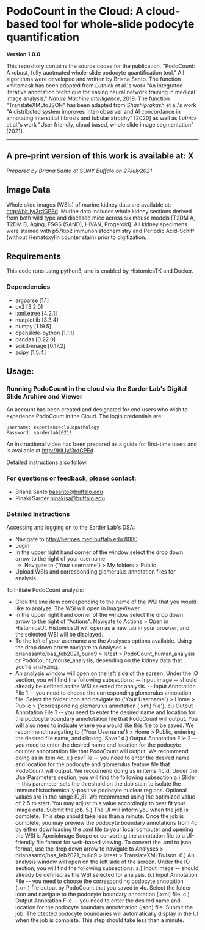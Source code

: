 # PodoCount in the Cloud: A cloud-based tool for whole-slide podocyte quantification

**Version 1.0.0**

This repository contains the source codes for the publication, "PodoCount: A robust, fully auotmated whole-slide podocyte quantification tool." All algorithms were developed and written by Briana Santo. The function xmltomask has been adapted from *Lutnick* et al.'s work "An integrated iterative annotation technique for easing neural network training in medical image analysis," *Nature Machine Intelligence*, 2019. The function "TranslateXMLtoJSON" has been adapted from *Shashiprakash* et al.'s work "A distributed system improves inter-observer and AI concordance in annotating interstitial fibrosis and tubular atrophy" [2020] as well as *Lutnick* et al.'s work "User friendly, cloud based, whole slide image segmentation" [2021].

---
## A pre-print version of this work is available at: X

*Prepared by Briana Santo at SUNY Buffalo on 27July2021*

## Image Data

Whole slide images (WSIs) of murine kidney data are available at: http://bit.ly/3rdGPEd. Murine data includes whole kidney sections derived from both wild type and diseased mice across six mouse models [T2DM A, T2DM B, Aging, FSGS (SAND), HIVAN, Progeroid]. All kidney specimens were stained with p57kip2 immunohistochemistry and Periodic Acid-Schiff (without Hematoxylin counter stain) prior to digitization. 

## Requirements

This code runs using python3, and is enabled by HistomicsTK and Docker.

### Dependencies

- argparse [1.1]
- cv2 [3.2.0]
- lxml.etree [4.2.1]
- matplotlib [3.3.4]
- numpy [1.19.5]
- openslide-python [1.1.1]
- pandas [0.22.0]
- scikit-image [0.17.2]
- scipy [1.5.4]


## Usage: 
### Running PodoCount in the cloud via the Sarder Lab's Digital Slide Archive and Viewer

An account has been created and designated for end users who wish to experience PodoCount in the Cloud. The login credentials are:

	Username: experiencecloudpathology
	Password: sarderlab2021!
  
An instructional video has been prepared as a guide for first-time users and is available at http://bit.ly/3rdGPEd. 

Detailed instructions also follow.

### For questions or feedback, please contact:
- Briana Santo <basanto@buffalo.edu>
- Pinaki Sarder <pinakisa@buffalo.edu>

### Detailed Instructions

Accessing and logging on to the Sarder Lab's DSA:
- Navigate to http://hermes.med.buffalo.edu:8080
- Login
- In the upper right hand corner of the window select the drop down arrow to the right of your username
	- Navigate to {'Your username'} > My folders > Public
- Upload WSIs and corresponding glomerulus annotation files for analysis. 

To initiate PodoCount analysis:

- Click the line item corresponding to the name of the WSI that you would like to analyze. The WSI will open in ImageViewer. 
- In the upper right hand corner of the window select the drop down arrow to the right of "Actions". Navigate to Actions > Open in HistomicsUI. HistomicsUI will open as a new tab in your browser, and the selected WSI will be displayed. 
- To the left of your username are the Analyses options available. Using the drop down arrow navigate to Analyses > brianasanto/bas_feb2021_build9 > latest > PodoCount_human_analysis or PodoCount_mouse_analysis, depending on the kidney data that you're analyzing. 
- An analysis window will open on the left side of the screen. 
	Under the IO section, you will find the following subsections: 
-- Input Image -- should already be defined as the WSI selected for analysis.
-- Input Annotation File 1 -- you need to choose the corresponding glomerulus annotation file. Select the folder icon and navigate to {'Your Username'} > Home > Public > {'corresponding glomerulus annotation (.xml) file'}.
	   c.) Output Annotation File 1 -- you need to enter the desired name and location for the podocyte boundary annototation file that PodoCount will output. You will also need to indicate where you would like this file to be saved. 		We recommend navigating to {'Your Username'} > Home > Public, entering the desired file name, and clicking 'Save.'
   	   d.) Output Annotation File 2 -- you need to enter the desired name and location for the podocyte counter annototation file that PodoCount will output. We recommend doing as in item 4c. 
   	   e.) csvFile -- you need to enter the desired name and location for the podocyte and glomerulus feature file that PodoCount will output. We reccomend doing as in items 4c,d. 
	Under the UserParameters section, you will find the following subsection
   	   a.) Slider -- this parameter sets the threshold on the dab stain to isolate the immunohistochemically-positive podocyte nuclear regions. Optional values are in the range [0,3]. We recommend using the optimized value of 2.5 to 			start. You may adjust this value accordingly to best fit your image data. 
	Submit the job. 
5.) The UI will inform you when the job is complete. This step should take less than a minute. Once the job is complete, you may preview the podocyte boundary annotations from 4c by either downloading the .xml file to your local computer 	and opening the WSI is AperioImage Scope or converting the annotation file to a UI-friendly file format for web-based viewing. To convert the .xml to json format, use the drop down arrow to navigate to Analyses > 		brianasanto/bas_feb2021_build9 > latest > TranslateXMLToJson. 
6.) An analysis window will open on the left side of the screen. 
	Under the IO section, you will find the following subsections: 
   	   a.) Input Image -- should already be defined as the WSI selected for analysis.
   	   b.) Input Annotation File -- you need to choose the corresponding podocyte annotation (.xml) file output by PodoCount that you saved in 4c. Select the folder icon and navigate to the podocyte boundary annotation (.xml) file. 
	   c.) Output Annotation File -- you need to enter the desired name and location for the podocyte boundary annototation (json) file. 
	Submit the job. The dtected podocyte boundaries will automatically display in the UI when the job is complete. This step should take less than a minute. 



